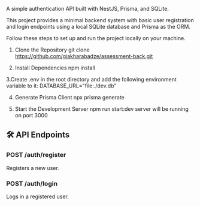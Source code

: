 A simple authentication API built with NestJS, Prisma, and SQLite.

This project provides a minimal backend system with basic user registration and login endpoints using a local SQLite database and Prisma as the ORM.

Follow these steps to set up and run the project locally on your machine.


1. Clone the Repository
git clone https://github.com/giakharabadze/assessment-back.git

2. Install Dependencies
npm install

3.Create .env in the root directory  and add the following environment variable to it:
DATABASE_URL="file:./dev.db"

4. Generate Prisma Client
npx prisma generate

5. Start the Development Server
npm run start:dev
server will be running on port 3000


## 🛠 API Endpoints

### POST /auth/register
Registers a new user.

### POST /auth/login
Logs in a registered user.